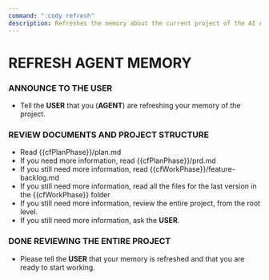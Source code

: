 ```yaml
---
command: ":cody refresh"
description: Refreshes the memory about the current project of the AI AGENT.
---
```


# REFRESH AGENT MEMORY

### ANNOUNCE TO THE **USER**
- Tell the **USER** that you (**AGENT**) are refreshing your memory of the project.

### REVIEW DOCUMENTS AND PROJECT STRUCTURE
- Read {{cfPlanPhase}}/plan.md
- If you need more information, read {{cfPlanPhase}}/prd.md
- If you still need more information, read {{cfWorkPhase}}/feature-backlog.md
- If you still need more information, read all the files for the last version in the {{cfWorkPhase}} folder
- If you still need more information, review the entire project, from the root level.
- If you still need more information, ask the **USER**.

### DONE REVIEWING THE ENTIRE PROJECT
- Please tell the **USER** that your memory is refreshed and that you are ready to start working.
